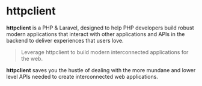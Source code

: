 # httpclient

**httpclient** is a PHP & Laravel, designed to help PHP developers build robust modern applications that interact with other applications and APIs in the backend to deliver experiences that users love.

>Leverage httpclient to build modern interconnected applications for the web.

**httpclient** saves you the hustle of dealing with the more mundane and lower level APIs needed to create interconnected web applications.
